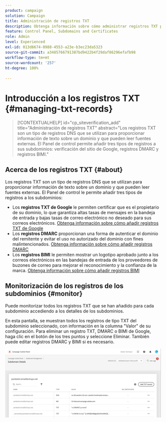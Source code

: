 ```yaml
---
product: campaign
solution: Campaign
title: Administración de registros TXT
description: Obtenga información sobre cómo administrar registros TXT para la verificación de la propiedad del dominio.
feature: Control Panel, Subdomains and Certificates
role: Admin
level: Experienced
exl-id: 013d6674-0988-4553-a23e-b3ec23da5323
source-git-commit: a3485766791387bd9422b4f29daf86296efafb98
workflow-type: tm+mt
source-wordcount: '257'
ht-degree: 100%

---
```


# Introducción a los registros TXT {#managing-txt-records}

>[!CONTEXTUALHELP]
>id="cp_siteverification_add"
>title="Administración de registros TXT"
>abstract="Los registros TXT son un tipo de registros DNS que se utilizan para proporcionar información de texto sobre un dominio y que pueden leer fuentes externas. El Panel de control permite añadir tres tipos de registros a sus subdominios: verificación del sitio de Google, registros DMARC y registros BIMI."

## Acerca de los registros TXT {#about}

Los registros TXT son un tipo de registros DNS que se utilizan para proporcionar información de texto sobre un dominio y que pueden leer fuentes externas. El Panel de control le permite añadir tres tipos de registros a los subdominios:

* Los **registros TXT de Google** le permiten certificar que es el propietario de su dominio, lo que garantiza altas tasas de mensajes en la bandeja de entrada y bajas tasas de correo electrónico no deseado para sus correos electrónicos. [Obtenga información sobre cómo añadir registros TXT de Google](managing-txt-records.md)
* Los **registros DMARC** proporcionan una forma de autenticar el dominio del remitente y evitar el uso no autorizado del dominio con fines malintencionados. [Obtenga información sobre cómo añadir registros DMARC](dmarc.md)
* Los **registros BIMI** le permiten mostrar un logotipo aprobado junto a los correos electrónicos en las bandejas de entrada de los proveedores de buzones de correo para mejorar el reconocimiento y la confianza de la marca. [Obtenga información sobre cómo añadir registros BIMI](bimi.md)

## Monitorización de los registros de los subdominios {#monitor}

Puede monitorizar todos los registros TXT que se han añadido para cada subdominio accediendo a los detalles de los subdominios.

En esta pantalla, se muestran todos los registros de tipo TXT del subdominio seleccionado, con información en la columna &quot;Valor&quot; de su configuración. Para eliminar un registro TXT, DMARC o BIMI de Google, haga clic en el botón de los tres puntos y seleccione Eliminar. También puede editar registros DMARC y BIMI si es necesario.

![](assets/txt-records.png)
